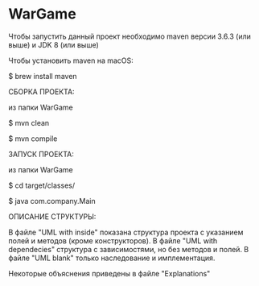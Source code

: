 # WarGame
Чтобы запустить данный проект необходимо maven версии 3.6.3 (или выше) и JDK 8 (или выше) 

Чтобы установить maven на macOS:

$ brew install maven 


СБОРКА ПРОЕКТА:

из папки WarGame

$  mvn clean

$  mvn compile


ЗАПУСК ПРОЕКТА:

из папки WarGame
  
$  cd target/classes/
  
$  java com.company.Main

 
ОПИСАНИЕ СТРУКТУРЫ:

В файле "UML with inside" показана структура проекта с указанием полей и методов (кроме конструкторов). В файле "UML with dependecies" структура с зависимостями, но без методов и полей. В файле "UML blank" только наследование и имплементация. 

Некоторые объяснения приведены в файле "Explanations"

